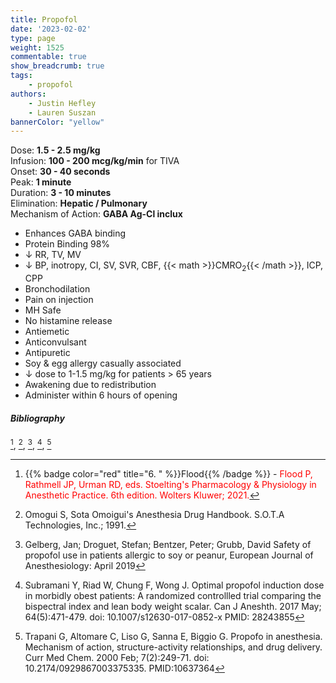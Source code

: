 ```yaml
---
title: Propofol
date: '2023-02-02'
type: page
weight: 1525
commentable: true
show_breadcrumb: true
tags: 
    - propofol
authors: 
    - Justin Hefley
    - Lauren Suszan
bannerColor: "yellow"
---
```


Dose: **1.5 - 2.5 mg/kg**  
Infusion: **100 - 200 mcg/kg/min** for TIVA  
Onset: **30 - 40 seconds**  
Peak: **1 minute**  
Duration: **3 - 10 minutes**  
Elimination: **Hepatic / Pulmonary**  
Mechanism of Action: **GABA Ag-Cl inclux**  


- Enhances GABA binding
- Protein Binding 98%
- ↓ RR, TV, MV
- ↓ BP, inotropy, CI, SV, SVR, CBF, {{< math >}}CMRO$_2${{< /math >}}, ICP, CPP
- Bronchodilation
- Pain on injection
- MH Safe
- No histamine release
- Antiemetic
- Anticonvulsant
- Antipuretic
- Soy & egg allergy casually associated
- ↓ dose to 1-1.5 mg/kg for patients > 65 years
- Awakening due to redistribution
- Administer within 6 hours of opening


##### Bibliography
[^6], [^15], [^16], [^17], [^18]



[^1]: {{% badge color="blue" title="1. " %}}Barash{{% /badge %}}<span style="color:blue"> - Barash PG, Cullen BF, Stoelting RK, Cahalan MK, Stock MC, Ortega R, Sharar SR, Holt NF, eds. Clinical Anesthesia. 8th edition. Wolters Kluwer; 2017.</span>  
[^2]: {{% badge color="purple" title="2. " %}}Chestnut{{% /badge %}}<span style="color:purple"> - Chestnut DH, Wong CA, Tsen LC, Ngan Kee WD, Beilin Y, Mhyre JM, Bateman BT, eds. 6th edition. Elsevier; 2020.</span>  
[^3]: {{% badge color="pink" title="3. " %}}Cote{{% /badge %}} - <span style="color:pink">Coté CJ, Lerman J, Anderson BJ. Coté and Lerman's A Practice of Anesthesia for Infants and Children. 6th edition. Elsevier; 2018.</span>  
[^4]: {{% badge color="brown" title="4. " %}}Ehrenwerth{{% /badge %}} - <span style="color:brown">Ehrenwerth J, Eisenkraft J, Berry J, eds. Anesthesia Equipment: Principles and Applications. 3rd edition. Elsevier; 2020.</span>  
[^5]: {{% badge color="green" title="5. " %}}Farag{{% /badge %}} - <span style="color:green">Farag E, Mounir-Soliman L, Brown DL. Brown's Atlas of Regional Anesthesia. 6th edition. Elsevier; 2020.</span>  
[^6]: {{% badge color="red" title="6. " %}}Flood{{% /badge %}} - <span style="color:red">Flood P, Rathmell JP, Urman RD, eds. Stoelting's Pharmacology & Physiology in Anesthetic Practice. 6th edition. Wolters Kluwer; 2021.</span>  
[^7]: {{% badge color="grey" title="7. " %}}Foster{{% /badge %}} - <span style="color:grey">Foster SD, Callahan MF, eds. A Professional Study and Resource Guide for the CRNA. 2nd edition. American Association of Nurse Anesthetists; 2011.</span>  
[^8]: {{% badge color="orange" title="8. " %}}Gropper{{% /badge %}} - <span style="color:orange">Gropper MA, Cohen NH, Eriksson LI, Fleisher LA, Leslie K, Wiener-Kronish JP, eds. Miller's Anesthesia (Vols. 1-2). 9th edition. Elsevier; 2019.</span>  
[^9]: {{% badge color="indigo" title="9. " %}}Rosenblatt{{% /badge %}} - <span style="color:indigo">Rosenblatt WH, Popescu WM. Master Techniques in Upper and Lower Airway Management. Wolters Kluwer (LWW); 2015.</span>  
[^10]: {{% badge color="teal" title="10. " %}}Hall{{% /badge %}} - <span style="color:teal">Hall JE, Hall ME. Guyton and Hall Textbook of Medical Physiology. 14th edition. Elsevier; 2020.</span>  
[^11]: {{% badge color="maroon" title="11. " %}}Hines{{% /badge %}} - <span style="color:maroon">Hines RL, Jones SB, eds. Stoelting's Anesthesia and Co-existing Disease. 8th edition. Elsevier; 2021.</span>  
[^12]: {{% badge color="aquamarine" title="12. " %}}Jaffe{{% /badge %}} - <span style="color:aquamarine">Jaffe RA, Schmiesing CA, Golianu B. Anesthesiologist's Manual of Surgical Procedures. 6th ed. Wolters Kluwer; 2020.</span>  
[^13]: {{% badge color="darkgreen" title="13. " %}}Nagelhout{{% /badge %}} - <span style="color:darkgreen">Nagelhout JJ, Elisha S, Heiner JS, eds. Nurse Anesthesia. 7th edition. Elsevier; 2020.</span>
[^15]: Omogui S, Sota Omoigui's Anesthesia Drug Handbook. S.O.T.A Technologies, Inc.; 1991.
[^16]: Gelberg, Jan; Droguet, Stefan; Bentzer, Peter; Grubb, David Safety of propofol use in patients allergic to soy or peanur, European Journal of Anesthesiology: April 2019
[^17]: Subramani Y, Riad W, Chung F, Wong J. Optimal propofol induction dose in morbidly obest patients: A randomized controllled trial comparing the bispectral index and lean body weight scalar. Can J Aneshth. 2017 May; 64(5):471-479. doi: 10.1007/s12630-017-0852-x PMID: 28243855
[^18]: Trapani G, Altomare C, Liso G, Sanna E, Biggio G. Propofo in anesthesia.  Mechanism of action, structure-activity relationships, and drug delivery. Curr Med Chem. 2000 Feb; 7(2):249-71. doi: 10.2174/0929867003375335. PMID:10637364